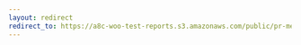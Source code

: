 ```yaml
---
layout: redirect
redirect_to: https://a8c-woo-test-reports.s3.amazonaws.com/public/pr-merge/45360/e2e/index.html
---
```

